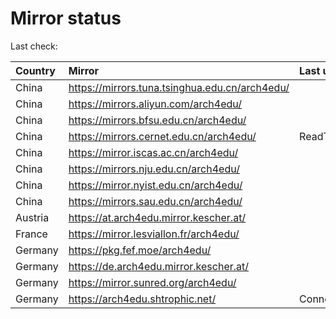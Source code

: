<script src="./time.js"></script>
# Mirror status
Last check: <script type="text/javascript">localize(1754116618.9460726);</script>

|Country|Mirror|Last update|
|:------|:-----|:----------|
|China|https://mirrors.tuna.tsinghua.edu.cn/arch4edu/|<script type="text/javascript">localize(1754074315);</script>|
|China|https://mirrors.aliyun.com/arch4edu/|<script type="text/javascript">localize(1754074315);</script>|
|China|https://mirrors.bfsu.edu.cn/arch4edu/|<script type="text/javascript">localize(1754074315);</script>|
|China|https://mirrors.cernet.edu.cn/arch4edu/|ReadTimeout|
|China|https://mirror.iscas.ac.cn/arch4edu/|<script type="text/javascript">localize(1754074315);</script>|
|China|https://mirrors.nju.edu.cn/arch4edu/|<script type="text/javascript">localize(1754074315);</script>|
|China|https://mirror.nyist.edu.cn/arch4edu/|<script type="text/javascript">localize(1754074315);</script>|
|China|https://mirrors.sau.edu.cn/arch4edu/|<script type="text/javascript">localize(1754074315);</script>|
|Austria|https://at.arch4edu.mirror.kescher.at/|<script type="text/javascript">localize(1754074315);</script>|
|France|https://mirror.lesviallon.fr/arch4edu/|<script type="text/javascript">localize(1754074315);</script>|
|Germany|https://pkg.fef.moe/arch4edu/|<script type="text/javascript">localize(1754074315);</script>|
|Germany|https://de.arch4edu.mirror.kescher.at/|<script type="text/javascript">localize(1754074315);</script>|
|Germany|https://mirror.sunred.org/arch4edu/|<script type="text/javascript">localize(1754074315);</script>|
|Germany|https://arch4edu.shtrophic.net/|ConnectionError|

<script src="./tablefilter/tablefilter.js"></script>
<script src="./table.js"></script>